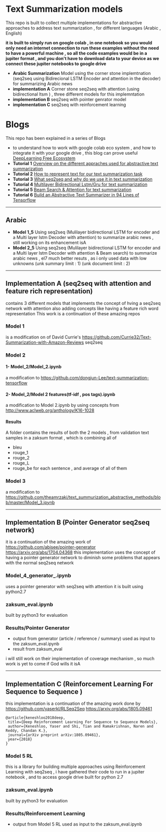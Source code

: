 # Text Summarization models

This repo is built to collect multiple implementations for abstractive approaches to address text summarization , for different languages (Arabic , English)

**it is built to simply run on google colab , in one notebook  so you would only need an internet connection to run these examples without the need to have a powerful machine , so all the code examples would be in a jupiter format , and you don't have to download data to your device as we connect these jupiter notebooks to google drive**

- **Arabic Summarization** Model using the corner stone implemtnation (seq2seq using Bidirecional LSTM Encoder and attention in the decoder) for summarizing Arabic news
-  **implementation A** Corner stone seq2seq with attention (using bidirectional ltsm ) , three different models for this implemntation 
-  **implementation B** seq2seq with pointer genrator model
-  **implementation C** seq2seq with reinforcement learning

# Blogs
This repo has been explained in a series of Blogs
- to understand how to work with google colab eco system , and how to integrate it with your google drive , this blog can prove useful [DeepLearning Free Ecosystem](https://hackernoon.com/begin-your-deep-learning-project-for-free-free-gpu-processing-free-storage-free-easy-upload-b4dba18abebc "DeepLearning Free Ecosystem")
- **Tutorial 1** [ Overview on the different appraches used for abstractive text summarization](https://hackernoon.com/text-summarizer-using-deep-learning-made-easy-490880df6cd?source=post_stats_page--------------------------- "Overview on  abstractive text summarization")
- **Tutorial 2**  [ How to represent text for our text summarization task ](https://hackernoon.com/abstractive-text-summarization-tutorial-2-text-representation-made-very-easy-ef4511a1a46?source=post_stats_page--------------------------- "text represneataion for text summarization")
- **Tutorial 3**  [ What seq2seq and why do we use it in text summarization ](https://hackernoon.com/tutorial-3-what-is-seq2seq-for-text-summarization-and-why-68ebaa644db0?source=post_stats_page--------------------------- "What and why seq2seq")
- **Tutorial 4** [Multilayer Bidirectional Lstm/Gru for text summarization](https://medium.com/@theamrzaki/multilayer-bidirectional-lstm-gru-for-text-summarization-made-easy-tutorial-4-a63db108b44f)
- **Tutorial 5** [Beam Search & Attention for text summarization](https://medium.com/@theamrzaki/beam-search-attention-for-text-summarization-made-easy-tutorial-5-3b7186df7086)
- **Tutorial 6** [Build an Abstractive Text Summarizer in 94 Lines of Tensorflow](http://bit.ly/2ZeEmvO)

---------------------------------------------------------------------------------
## Arabic 
* **Model 1_5**
Using seq2seq (Mulilayer bidirectional LSTM for encoder and a Multi layer lstm Decoder with attention) to summarize arabic news , still working on its enhancement isA 
* **Model 2_5**
Using seq2seq (Mulilayer bidirectional LSTM for encoder and a Multi layer lstm Decoder with attention & Beam search) to summarize arabic news , el7 much better resuts , as i only used data with low unknowns (unk summary limit : 1) (unk document limit : 2)
---------------------------------------------------------------------------------

## Implementation A (seq2seq with attention and feature rich representation)
contains 3 different models that implements the concept of hving a seq2seq network with attention 
also adding concepts like having a feature rich word representation 
This work is a continuation of these amazing repos

### Model 1 
is a modification on of David Currie's https://github.com/Currie32/Text-Summarization-with-Amazon-Reviews seq2seq 

### Model 2 
#### 1- Model_2/Model_2.ipynb
a modification to https://github.com/dongjun-Lee/text-summarization-tensorflow 
#### 2- Model_2/Model 2 features(tf-idf , pos tags).ipynb
a modification to Model 2.ipynb by using concepts from http://www.aclweb.org/anthology/K16-1028
#### Results
A folder contains the results of both the 2 models , from validation text samples 
in a zaksum format , which is combining all of 
- bleu
- rouge_1
- rouge_2
- rouge_L
- rouge_be
for each sentence , and average of all of them

### Model 3
a modification to https://github.com/theamrzaki/text_summurization_abstractive_methods/blob/master/Model_3.ipynb 

		
---------------------------------------------------------------------------------

## Implementation B (Pointer Generator seq2seq network)
it is a continuation of the amazing work of
	https://github.com/abisee/pointer-generator
	https://arxiv.org/abs/1704.04368
this implementation uses the concept of having a pointer generator network to diminish some problems that appears with the normal 
seq2seq network
	
### Model_4_generator_.ipynb
uses a pointer generator with seq2seq with attention 
it is built using python2.7
### zaksum_eval.ipynb
built by python3 for evaluation
### Results/Pointer Generator
- output from generator (article / reference / summary) used as input to the zaksum_eval.ipynb
- result from zaksum_eval
	
	
i will still work on their implementation of coverage mechanism , so much work is yet to come if God wills it isA

---------------------------------------------------------------------------------
## Implementation C (Reinforcement Learning For Sequence to Sequence )

this implementation is a continuation of the amazing work done by
https://github.com/yaserkl/RLSeq2Seq
https://arxiv.org/abs/1805.09461

```
@article{keneshloo2018deep,
 title={Deep Reinforcement Learning For Sequence to Sequence Models},
 author={Keneshloo, Yaser and Shi, Tian and Ramakrishnan, Naren and Reddy, Chandan K.},
 journal={arXiv preprint arXiv:1805.09461},
 year={2018}
}
```


### Model 5 RL
this is a library for building multiple approaches using Reinforcement Learning with seq2seq , i have gathered their code to run in a jupiter notebook , and to access google drive 
built for python 2.7

### zaksum_eval.ipynb
built by python3 for evaluation

### Results/Reinforcement Learning
- output from Model 5 RL used as input to the zaksum_eval.ipynb

